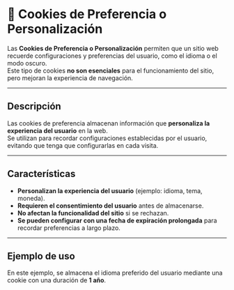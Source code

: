 # 🍪 Cookies de Preferencia o Personalización  

Las **Cookies de Preferencia o Personalización** permiten que un sitio web recuerde configuraciones y preferencias del usuario, como el idioma o el modo oscuro.  
Este tipo de cookies **no son esenciales** para el funcionamiento del sitio, pero mejoran la experiencia de navegación.  

---

## Descripción  

Las cookies de preferencia almacenan información que **personaliza la experiencia del usuario** en la web.  
Se utilizan para recordar configuraciones establecidas por el usuario, evitando que tenga que configurarlas en cada visita.  

---

## Características  

- **Personalizan la experiencia del usuario** (ejemplo: idioma, tema, moneda).  
- **Requieren el consentimiento del usuario** antes de almacenarse.  
- **No afectan la funcionalidad del sitio** si se rechazan.  
- **Se pueden configurar con una fecha de expiración prolongada** para recordar preferencias a largo plazo.  

---

## Ejemplo de uso  

En este ejemplo, se almacena el idioma preferido del usuario mediante una cookie con una duración de **1 año**.  